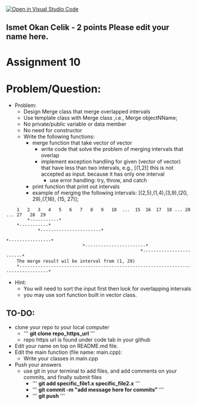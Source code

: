 [![Open in Visual Studio Code](https://classroom.github.com/assets/open-in-vscode-c66648af7eb3fe8bc4f294546bfd86ef473780cde1dea487d3c4ff354943c9ae.svg)](https://classroom.github.com/online_ide?assignment_repo_id=9400245&assignment_repo_type=AssignmentRepo)
## Ismet Okan Celik - 2 points Please edit your name here.
# Assignment 10


# Problem/Question:
- Problem:
  - Design Merge class that merge overlapped intervals
  - Use template class with Merge class ,i.e., Merge<datatype> objectNName; 
  - No private/public variable or data member
  - No need for constructor
  - Write the following functions:
    - merge function that take vector of vector
      - write code that solve the problem of merging intervals that overlap
      - implement exception handling for given (vector of vector) that have less than two intervals, e.g., [(1,2)] this is not accepted as input. because it has only one interval
        - use error handling: try, throw, and catch
    - print function that print out intervals 
    - example of merging the following intervals: [(2,5),(1,4),(3,9),(20, 29),(7,16), (15, 27)]; 
  
  
  
```
    1   2   3   4   5   6   7   8   9   10  ...  15  16  17  18 ... 20 ... 27   28  29
        *-----------*
    *-----------*
            *-----------------------*
                                                                     *----------------*
                             *-----------------------*
                                                   *------------------------*
    The merge result wil be interval from (1, 29)
    *---------------------------------------------------------------------------------*
 ```
  

 - Hint: 
   - You will need to sort the input first then look for overlapping intervals
   - you may use sort function built in vector class.
   
## TO-DO:
  - clone your repo to your local computer
    - ''' <b>git clone repo_https_url</b> '''
    - repo https url is found under code tab in your github
  - Edit your name on top on README.md file.
  - Edit the main function (file name: main.cpp):
    - Write your classes in main.cpp
  - Push your answers
    - use git in your terminal to add files, and add comments on your commits, and finally submit files
      - ''' <b>git add specific_file1.x specific_file2.x</b> '''
      - ''' <b>git commit -m "add message here for commits"</b> '''
      - ''' <b>git push</b> ''' 
      
